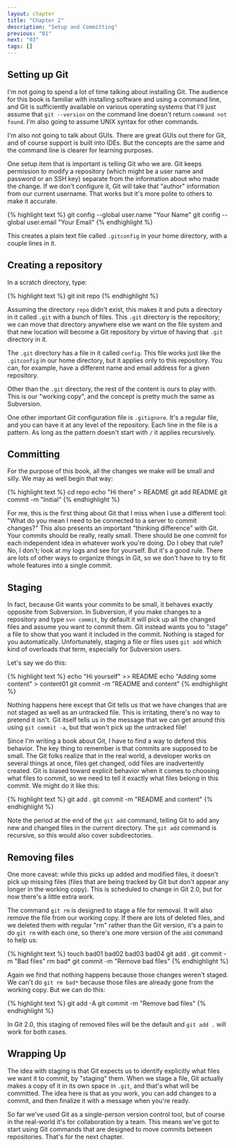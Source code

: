 ```yaml
---
layout: chapter
title: "Chapter 2"
description: "Setup and Committing"
previous: "01"
next: "03"
tags: []
---
```


Setting up Git
--------------

I'm not going to spend a lot of time talking about installing Git. The audience for
this book is familiar with installing software and using a command line, and Git
is sufficiently available on various operating systems that I'll just assume that
`git --version`  on the command line doesn't return `command not found`. I'm also
going to assume UNIX syntax for other commands.

I'm also not going to talk about GUIs. There are great GUIs out there for Git,
and of course support is built into IDEs. But the concepts are the same and the
command line is clearer for learning purposes.

One setup item that is important is telling Git who we are. Git keeps permission to
modify a repository (which might be a user name and password or an SSH key) separate 
from the information about who made the change. If we don't configure it, Git will
take that "author" information from our current username. That works but it's more
polite to others to make it accurate.

{% highlight text %}
git config --global user.name "Your Name"
git config --global user.email "Your Email"
{% endhighlight %}

This creates a plain text file called `.gitconfig` in your home directory, with
a couple lines in it. 

Creating a repository
---------------------

In a scratch directory, type:

{% highlight text %}
git init repo
{% endhighlight %}

Assuming the directory `repo` didn't exist, this makes it and puts a directory in
it called `.git` with a bunch of files. This `.git` directory is the repository;
we can move that directory anywhere else we want on the file system and that new
location will become a Git repository by virtue of having that `.git` directory
in it.

The `.git` directory has a file in it called `config`. This file works just like
the `.gitconfig` in our home directory, but it applies only to this repository. You
can, for example, have a different name and email address for a given repository.

Other than the `.git` directory, the rest of the content is ours to
play with. This is our "working copy", and the concept is pretty much the same
as Subversion.

One other important Git configuration file is `.gitignore`. It's a regular file,
and you can have it at any level of the repository.  Each line in the file is 
a pattern. As long as the pattern doesn't start with `/` it applies recursively.

Committing
----------

For the purpose of this book, all the changes we make will be small and silly. We
may as well begin that way:

{% highlight text %}
cd repo
echo "Hi there" > README
git add README
git commit -m "Initial"
{% endhighlight %}

For me, this is the first thing about Git that I miss when I use a different tool:
"What do you mean I need to be connected to a server to commit changes?" This also
presents an important "thinking difference" with Git. Your commits should be really,
really small. There should be one commit for each independent idea in whatever work
you're doing. Do I obey that rule? No, I don't; look at my logs and see for yourself.
But it's a good rule. There are lots of other ways to organize things in Git, so we
don't have to try to fit whole features into a single commit.

Staging
-------

In fact, because Git wants your commits to be small, it behaves exactly opposite from
Subversion. In Subversion, if you make changes to a repository and type `svn commit`,
by default it will pick up all the changed files and assume you want to commit them.
Git instead wants you to "stage" a file to show that you want it included in the commit.
Nothing is staged for you automatically. Unfortunately, staging a file or files uses
`git add` which kind of overloads that term, especially for Subversion users.

Let's say we do this:

{% highlight text %}
echo "Hi yourself" >> README
echo "Adding some content" > content01
git commit -m "README and content"
{% endhighlight %}

Nothing happens here except that Git tells us that we have changes that are not staged
as well as an untracked file. This is irritating, there's no way to pretend it isn't.
Git itself tells us in the message that we can get around this using `git commit -a`,
but that won't pick up the untracked file!

Since I'm writing a book about Git, I have to find a way to defend this behavior. The
key thing to remember is that commits are supposed to be small. The Git folks realize
that in the real world, a developer works on several things at once, files get changed,
odd files are inadvertently created. Git is biased toward explicit behavior when it
comes to choosing what files to commit, so we need to tell it exactly what files belong
in this commit. We might do it like this:

{% highlight text %}
git add .
git commit -m "README and content"
{% endhighlight %}

Note the period at the end of the `git add` command, telling Git to add any new and changed
files in the current directory. The `git add` command is recursive, so this would also cover 
subdirectories. 

Removing files
--------------

One more caveat: while this picks up added and modified files, it doesn't pick
up missing files (files that are being tracked by Git but don't appear any
longer in the working copy). This is scheduled to change in Git 2.0, but for
now there's a little extra work.

The command `git rm` is designed to stage a file for removal. It will also
remove the file from our working copy.  If there are lots of deleted files, and
we deleted them with regular "rm" rather than the Git version, it's a pain to
do `git rm` with each one, so there's one more version of the `add` command to
help us:

{% highlight text %}
touch bad01 bad02 bad03 bad04
git add .
git commit -m "Bad files"
rm bad*
git commit -m "Remove bad files"
{% endhighlight %}

Again we find that nothing happens because those changes weren't staged. We can't
do `git rm bad*` because those files are already gone from the working copy. But
we can do this:

{% highlight text %}
git add -A
git commit -m "Remove bad files"
{% endhighlight %}

In Git 2.0, this staging of removed files will be the default and `git add .` will
work for both cases.

Wrapping Up
-----------

The idea with staging is that Git expects us to identify explicitly what files we want
it to commit, by "staging" them. When we stage a file, Git actually makes a copy
of it in its own space in `.git`, and that's what will be committed. The idea here
is that as you work, you can add changes to a commit, and then finalize it with a
message when you're ready.

So far we've used Git as a single-person version control tool, but of course in
the real-world it's for collaboration by a team. This means we've got to start using
Git commands that are designed to move commits between repositories. That's for the
next chapter.



